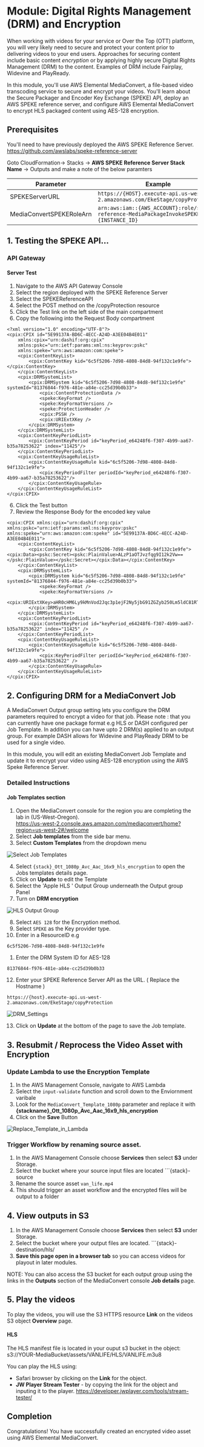 # Module: Digital Rights Management (DRM) and Encryption

When working with videos for your service or Over the Top (OTT) platform, you will very likely need to secure and protect your content prior to delivering videos to your end users. Approaches for securing content include basic content _encryption_ or by applying highly secure Digital Rights Management (DRM) to the content. Examples of DRM include Fairplay, Widevine and PlayReady.

In this module, you'll use AWS Elemental MediaConvert, a file-based video transcoding service to secure and encrypt your videos. You'll learn about the Secure Packager and Encoder Key Exchange (SPEKE) API, deploy an AWS SPEKE reference server, and configure AWS Elemental MediaConvert to encrypt HLS packaged content using AES-128 encryption.

## Prerequisites
You'll need to have previously deployed the AWS SPEKE Reference Server.<br/>
https://github.com/awslabs/speke-reference-server

Goto CloudFormation-> Stacks -> **AWS SPEKE Reference Server Stack Name** -> Outputs
and make a  note of the below paramters

| Parameter | Example  |
|--------------------------|-------------------------------------------------------------------------------------------|
| SPEKEServerURL |``` https://{HOST}.execute-api.us-west-2.amazonaws.com/EkeStage/copyProtection ``` |
| MediaConvertSPEKERoleArn|``` arn:aws:iam::{AWS_ACCOUNT}:role/speke-reference-MediaPackageInvokeSPEKERole-{INSTANCE_ID} ``` |


## 1. Testing the SPEKE API...

### API Gateway

#### Server Test

1. Navigate to the AWS API Gateway Console
1. Select the region deployed with the SPEKE Reference Server
1. Select the SPEKEReferenceAPI
1. Select the POST method on the /copyProtection resource
1. Click the Test link on the left side of the main compartment
1. Copy the following into the Request Body compartment
```
<?xml version="1.0" encoding="UTF-8"?>
<cpix:CPIX id="5E99137A-BD6C-4ECC-A24D-A3EE04B4E011" 
    xmlns:cpix="urn:dashif:org:cpix" 
    xmlns:pskc="urn:ietf:params:xml:ns:keyprov:pskc" 
    xmlns:speke="urn:aws:amazon:com:speke">
    <cpix:ContentKeyList>
        <cpix:ContentKey kid="6c5f5206-7d98-4808-84d8-94f132c1e9fe"></cpix:ContentKey>
    </cpix:ContentKeyList>
    <cpix:DRMSystemList>
        <cpix:DRMSystem kid="6c5f5206-7d98-4808-84d8-94f132c1e9fe" systemId="81376844-f976-481e-a84e-cc25d39b0b33">
            <cpix:ContentProtectionData />
            <speke:KeyFormat />
            <speke:KeyFormatVersions />
            <speke:ProtectionHeader />
            <cpix:PSSH />
            <cpix:URIExtXKey />
        </cpix:DRMSystem>
    </cpix:DRMSystemList>
    <cpix:ContentKeyPeriodList>
        <cpix:ContentKeyPeriod id="keyPeriod_e64248f6-f307-4b99-aa67-b35a78253622" index="11425"/>
    </cpix:ContentKeyPeriodList>
    <cpix:ContentKeyUsageRuleList>
        <cpix:ContentKeyUsageRule kid="6c5f5206-7d98-4808-84d8-94f132c1e9fe">
            <cpix:KeyPeriodFilter periodId="keyPeriod_e64248f6-f307-4b99-aa67-b35a78253622"/>
        </cpix:ContentKeyUsageRule>
    </cpix:ContentKeyUsageRuleList>
</cpix:CPIX>
```
6. Click the Test button
1. Review the Response Body for the encoded key value
```
<cpix:CPIX xmlns:cpix="urn:dashif:org:cpix" xmlns:pskc="urn:ietf:params:xml:ns:keyprov:pskc" xmlns:speke="urn:aws:amazon:com:speke" id="5E99137A-BD6C-4ECC-A24D-A3EE04B4E011">
    <cpix:ContentKeyList>
        <cpix:ContentKey kid="6c5f5206-7d98-4808-84d8-94f132c1e9fe"><cpix:Data><pskc:Secret><pskc:PlainValue>ALzP1aOTJvzfqg9I12k2Vw==</pskc:PlainValue></pskc:Secret></cpix:Data></cpix:ContentKey>
    </cpix:ContentKeyList>
    <cpix:DRMSystemList>
        <cpix:DRMSystem kid="6c5f5206-7d98-4808-84d8-94f132c1e9fe" systemId="81376844-f976-481e-a84e-cc25d39b0b33">
            <speke:KeyFormat />
            <speke:KeyFormatVersions />
            <cpix:URIExtXKey>aHR0cHM6Ly9kMnVod2Jqc3p1ejF2Ny5jbG91ZGZyb250Lm5ldC81RTk5MTM3QS1CRDZDLTRFQ0MtQTI0RC1BM0VFMDRCNEUwMTEvNmM1ZjUyMDYtN2Q5OC00ODA4LTg0ZDgtOTRmMTMyYzFlOWZl</cpix:URIExtXKey>
        </cpix:DRMSystem>
    </cpix:DRMSystemList>
    <cpix:ContentKeyPeriodList>
        <cpix:ContentKeyPeriod id="keyPeriod_e64248f6-f307-4b99-aa67-b35a78253622" index="11425" />
    </cpix:ContentKeyPeriodList>
    <cpix:ContentKeyUsageRuleList>
        <cpix:ContentKeyUsageRule kid="6c5f5206-7d98-4808-84d8-94f132c1e9fe">
            <cpix:KeyPeriodFilter periodId="keyPeriod_e64248f6-f307-4b99-aa67-b35a78253622" />
        </cpix:ContentKeyUsageRule>
    </cpix:ContentKeyUsageRuleList>
</cpix:CPIX>
```
## 2. Configuring DRM for a MediaConvert Job

A  MediaConvert Output group setting lets you configure the DRM parameters required to encrypt a video for that  job. Please note : that you can currently  have one package format e.g HLS or DASH configured per Job Template. In addition you can have upto 2 DRM(s) applied to an output group. For example DASH allows for Widevine and PlayReady DRM to be used for a single video.

In this module, you will edit an existing MediaConvert Job Template and update it to encrypt your video using AES-128 encryption using the AWS Speke Reference Server.

### Detailed Instructions

#### Job Templates section

1. Open the MediaConvert console for the region you are completing the lab in (US-West-Oregon).<br/> https://us-west-2.console.aws.amazon.com/mediaconvert/home?region=us-west-2#/welcome
1. Select **Job templates** from the side bar menu. 
1. Select **Custom Templates** from the dropdown menu

![Select Job Templates](./images/vod_custom_templates.png)

4. Select `{stack}_Ott_1080p_Avc_Aac_16x9_hls_encryption` to open the Jobs templates details page.
1. Click on **Update** to edit the Template
1. Select the 'Apple HLS ' Output Group underneath the Output group Panel  
1. Turn on **DRM encryption**

![HLS Output Group](./images/vod_hls_output_group.png)

8. Select `AES 128` for the Encryption method.
1. Select `SPEKE` as the Key provider type.
1. Enter in a ResourceID e.g 
```
6c5f5206-7d98-4808-84d8-94f132c1e9fe
```
1. Enter the DRM System ID for AES-128
```
81376844-f976-481e-a84e-cc25d39b0b33
```

12. Enter your SPEKE Reference Server API as the URL. ( Replace the Hostname )

```
https://{host}.execute-api.us-west-2.amazonaws.com/EkeStage/copyProtection
```

![DRM_Settings](./images/vod_drm_settings.png)

13. Click on **Update** at the bottom of the page to save the Job template. 

## 3. Resubmit / Reprocess the Video Asset with Encryption


### Update Lambda to use the Encryption Template
1. In the AWS Management Console, navigate to AWS Lambda
1. Select the ```input-validate``` function and scroll down to the Enviornment varibale
1. Look for the ```MediaConvert_Template_1080p``` parameter and replace it with **{stackname}_Ott_1080p_Avc_Aac_16x9_hls_encryption**
1. Click on the **Save** Button

![Replace_Template_in_Lambda](./images/vod_lambda_template.png)

### Trigger Workflow by renaming source asset. 
1. In the AWS Management Console choose **Services** then select **S3** under Storage.
1. Select the bucket where your source input files are located ```{stack}-source
1. Rename the source asset ```van_life.mp4 ```
1. This should trigger an asset workflow and the encrypted files will be output to a folder 

  
## 4. View outputs in S3  

1. In the AWS Management Console choose **Services** then select **S3** under Storage.
1. Select the bucket where your output files are located. ```{stack}-destination/hls/
1. **Save this page open in a browser tab** so you can access videos for playout in later modules.

NOTE: You can also access the S3 bucket for each output group using the links in the **Outputs** section of the MediaConvert console **Job details** page.

## 5. Play the videos

To play the videos, you will use the S3 HTTPS resource **Link** on the videos S3 object **Overview** page.

#### HLS

The HLS manifest file is located in your ouput s3 bucket in the object: s3://YOUR-MediaBucket/assets/VANLIFE/HLS/VANLIFE.m3u8

You can play the HLS using:
* Safari browser by clicking on the **Link** for the object.
* **JW Player Stream Tester** - by copying the link for the object and inputing it to the player.  https://developer.jwplayer.com/tools/stream-tester/ 


## Completion

Congratulations!  You have successfully created an encrypted video asset using  AWS Elemental MediaConvert. 
